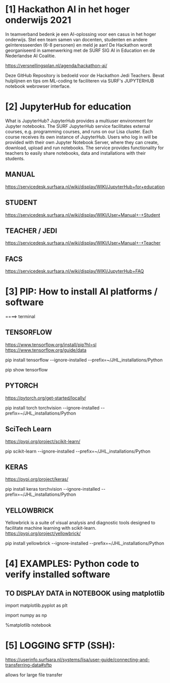 # [1] Hackathon AI in het hoger onderwijs 2021
In teamverband bedenk je een AI-oplossing voor een casus in het hoger onderwijs. Stel een team samen van docenten, studenten en andere geïnteresseerden (6-8 personen) en meld je aan! De Hackathon wordt georganiseerd in samenwerking met de SURF SIG AI in Education en de Nederlandse AI Coalitie.
 
 https://versnellingsplan.nl/agenda/hackathon-ai/
 
Deze GitHub Repository is bedoeld voor de Hackathon Jedi Teachers. Bevat hulplijnen en tips om ML-coding te faciliteren via  SURF's JUPYTERHUB notebook webrowser interface.


# [2] JupyterHub for education

What is JupyterHub?
JupyterHub provides a multiuser environment for Jupyter notebooks. The SURF JupyterHub service facilitates external courses, e.g. programming courses, and runs on our Lisa cluster.
Each course receives its own instance of JupyterHub. Users who log in will be provided with their own Jupyter Notebook Server, where they can create, download, upload and run notebooks. The service provides functionality for teachers to easily share notebooks, data and installations with their students.

## MANUAL

https://servicedesk.surfsara.nl/wiki/display/WIKI/JupyterHub+for+education

## STUDENT 

https://servicedesk.surfsara.nl/wiki/display/WIKI/User+Manual+-+Student

## TEACHER / JEDI

https://servicedesk.surfsara.nl/wiki/display/WIKI/User+Manual+-+Teacher

## FACS

https://servicedesk.surfsara.nl/wiki/display/WIKI/JupyterHub+FAQ

# [3] PIP: How to install AI platforms / software

====> terminal

## TENSORFLOW
https://www.tensorflow.org/install/pip?hl=sl
https://www.tensorflow.org/guide/data

pip install tensorflow  --ignore-installed --prefix=~/JHL_installations/Python

pip show tensorflow

## PYTORCH
https://pytorch.org/get-started/locally/

pip install torch torchvision --ignore-installed --prefix=~/JHL_installations/Python

## SciTech Learn
https://pypi.org/project/scikit-learn/

pip scikit-learn --ignore-installed --prefix=~/JHL_installations/Python

## KERAS
https://pypi.org/project/keras/

pip install keras torchvision --ignore-installed --prefix=~/JHL_installations/Python

## YELLOWBRICK
Yellowbrick is a suite of visual analysis and diagnostic tools designed to facilitate machine learning with scikit-learn. 
https://pypi.org/project/yellowbrick/

pip install yellowbrick --ignore-installed --prefix=~/JHL_installations/Python


# [4] EXAMPLES: Python code to verify installed software

## TO DISPLAY DATA in NOTEBOOK using matplotlib

import matplotlib.pyplot as plt

import numpy as np

%matplotlib notebook

# [5] LOGGING SFTP (SSH): 

https://userinfo.surfsara.nl/systems/lisa/user-guide/connecting-and-transferring-data#sftp

allows for large file transfer 
